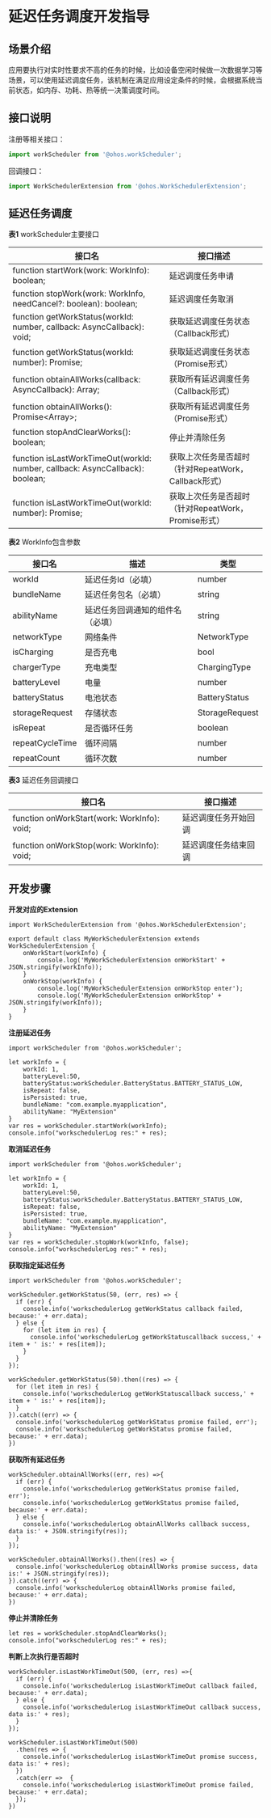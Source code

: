 # 延迟任务调度开发指导

## 场景介绍

应用要执行对实时性要求不高的任务的时候，比如设备空闲时候做一次数据学习等场景，可以使用延迟调度任务，该机制在满足应用设定条件的时候，会根据系统当前状态，如内存、功耗、热等统一决策调度时间。


## 接口说明
注册等相关接口：
```js
import workScheduler from '@ohos.workScheduler';
```

回调接口：
```js
import WorkSchedulerExtension from '@ohos.WorkSchedulerExtension';
```

## 延迟任务调度

**表1** workScheduler主要接口

接口名                                                    |     接口描述                            
---------------------------------------------------------|-----------------------------------------
function startWork(work: WorkInfo): boolean; | 延迟调度任务申请 
function stopWork(work: WorkInfo, needCancel?: boolean): boolean;        | 延迟调度任务取消 
function getWorkStatus(workId: number, callback: AsyncCallback<WorkInfo>): void;| 获取延迟调度任务状态（Callback形式） 
function getWorkStatus(workId: number): Promise<WorkInfo>; | 获取延迟调度任务状态（Promise形式） 
function obtainAllWorks(callback: AsyncCallback<void>): Array<WorkInfo>;| 获取所有延迟调度任务（Callback形式） 
function obtainAllWorks(): Promise<Array<WorkInfo>>;| 获取所有延迟调度任务（Promise形式） 
function stopAndClearWorks(): boolean;| 停止并清除任务
function isLastWorkTimeOut(workId: number, callback: AsyncCallback<void>): boolean;| 获取上次任务是否超时（针对RepeatWork，Callback形式）
function isLastWorkTimeOut(workId: number): Promise<boolean>;| 获取上次任务是否超时（针对RepeatWork，Promise形式）

**表2** WorkInfo包含参数

接口名|描述|类型                           
---------------------------------------------------------|-----------------------------------------|---------------------------------------------------------
workId | 延迟任务Id（必填）|number
bundleName | 延迟任务包名（必填）|string
abilityName | 延迟任务回调通知的组件名（必填）|string
networkType | 网络条件 | NetworkType
isCharging | 是否充电 | bool
chargerType | 充电类型 | ChargingType
batteryLevel | 电量| number
batteryStatus| 电池状态|	BatteryStatus
storageRequest|存储状态|	StorageRequest
isRepeat|是否循环任务|	boolean
repeatCycleTime |循环间隔|	number
repeatCount	|循环次数| number

**表3** 延迟任务回调接口

接口名                                                    |     接口描述                            
---------------------------------------------------------|-----------------------------------------
function onWorkStart(work: WorkInfo): void; | 延迟调度任务开始回调
function onWorkStop(work: WorkInfo): void; | 延迟调度任务结束回调

## 开发步骤

**开发对应的Extension**

	import WorkSchedulerExtension from '@ohos.WorkSchedulerExtension';

	export default class MyWorkSchedulerExtension extends WorkSchedulerExtension {
    	onWorkStart(workInfo) {
        	console.log('MyWorkSchedulerExtension onWorkStart' + JSON.stringify(workInfo));
    	}
    	onWorkStop(workInfo) {
        	console.log('MyWorkSchedulerExtension onWorkStop enter');
        	console.log('MyWorkSchedulerExtension onWorkStop' + JSON.stringify(workInfo));
    	}
	}


**注册延迟任务**



	import workScheduler from '@ohos.workScheduler';

	let workInfo = {
		workId: 1,
        batteryLevel:50,
        batteryStatus:workScheduler.BatteryStatus.BATTERY_STATUS_LOW,
        isRepeat: false,
        isPersisted: true,
        bundleName: "com.example.myapplication",
        abilityName: "MyExtension"
   	}
    var res = workScheduler.startWork(workInfo);
    console.info("workschedulerLog res:" + res);


**取消延迟任务**


	import workScheduler from '@ohos.workScheduler';

	let workInfo = {
		workId: 1,
        batteryLevel:50,
        batteryStatus:workScheduler.BatteryStatus.BATTERY_STATUS_LOW,
        isRepeat: false,
        isPersisted: true,
        bundleName: "com.example.myapplication",
        abilityName: "MyExtension"
   	}
    var res = workScheduler.stopWork(workInfo, false);
    console.info("workschedulerLog res:" + res);


**获取指定延迟任务**



	import workScheduler from '@ohos.workScheduler';

    workScheduler.getWorkStatus(50, (err, res) => {
      if (err) {
        console.info('workschedulerLog getWorkStatus callback failed, because:' + err.data);
      } else {
        for (let item in res) {
          console.info('workschedulerLog getWorkStatuscallback success,' + item + ' is:' + res[item]);
        }
      }
    });

    workScheduler.getWorkStatus(50).then((res) => {
      for (let item in res) {
        console.info('workschedulerLog getWorkStatuscallback success,' + item + ' is:' + res[item]);
      }
    }).catch((err) => {
      console.info('workschedulerLog getWorkStatus promise failed, err');
      console.info('workschedulerLog getWorkStatus promise failed, because:' + err.data);
    })


**获取所有延迟任务**

    workScheduler.obtainAllWorks((err, res) =>{
      if (err) {
        console.info('workschedulerLog getWorkStatus promise failed, err');
        console.info('workschedulerLog getWorkStatus promise failed, because:' + err.data);
      } else {
        console.info('workschedulerLog obtainAllWorks callback success, data is:' + JSON.stringify(res));
      }
    });

    workScheduler.obtainAllWorks().then((res) => {
      console.info('workschedulerLog obtainAllWorks promise success, data is:' + JSON.stringify(res));
    }).catch((err) => {
      console.info('workschedulerLog obtainAllWorks promise failed, because:' + err.data);
    })

**停止并清除任务**

	let res = workScheduler.stopAndClearWorks();
	console.info("workschedulerLog res:" + res);

**判断上次执行是否超时**

    workScheduler.isLastWorkTimeOut(500, (err, res) =>{
      if (err) {
        console.info('workschedulerLog isLastWorkTimeOut callback failed, because:' + err.data);
      } else {
        console.info('workschedulerLog isLastWorkTimeOut callback success, data is:' + res);
      }
    });

    workScheduler.isLastWorkTimeOut(500)
      .then(res => {
        console.info('workschedulerLog isLastWorkTimeOut promise success, data is:' + res);
      })
      .catch(err =>  {
        console.info('workschedulerLog isLastWorkTimeOut promise failed, because:' + err.data);
      });
  	})